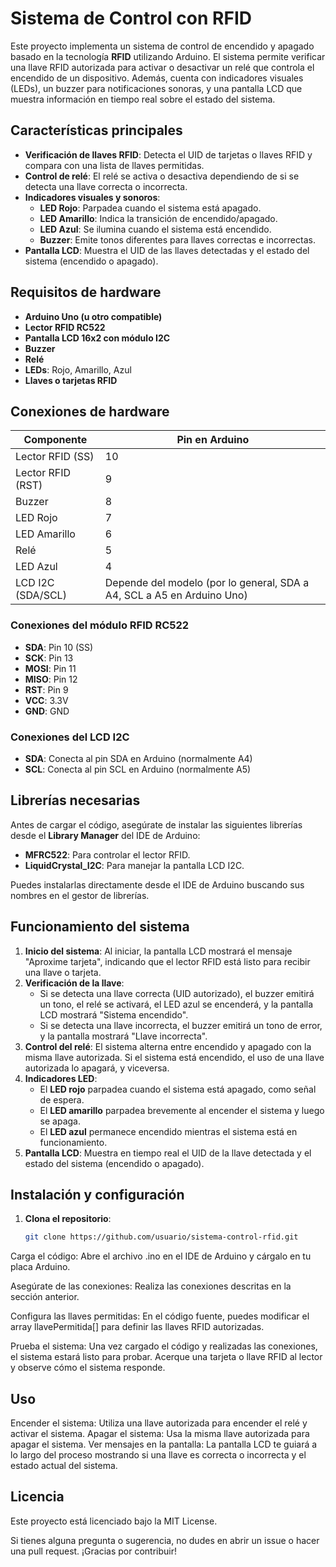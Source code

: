 # Sistema de Control con RFID

Este proyecto implementa un sistema de control de encendido y apagado basado en la tecnología **RFID** utilizando Arduino. El sistema permite verificar una llave RFID autorizada para activar o desactivar un relé que controla el encendido de un dispositivo. Además, cuenta con indicadores visuales (LEDs), un buzzer para notificaciones sonoras, y una pantalla LCD que muestra información en tiempo real sobre el estado del sistema.

## Características principales

- **Verificación de llaves RFID**: Detecta el UID de tarjetas o llaves RFID y compara con una lista de llaves permitidas.
- **Control de relé**: El relé se activa o desactiva dependiendo de si se detecta una llave correcta o incorrecta.
- **Indicadores visuales y sonoros**:
  - **LED Rojo**: Parpadea cuando el sistema está apagado.
  - **LED Amarillo**: Indica la transición de encendido/apagado.
  - **LED Azul**: Se ilumina cuando el sistema está encendido.
  - **Buzzer**: Emite tonos diferentes para llaves correctas e incorrectas.
- **Pantalla LCD**: Muestra el UID de las llaves detectadas y el estado del sistema (encendido o apagado).

## Requisitos de hardware

- **Arduino Uno (u otro compatible)**
- **Lector RFID RC522**
- **Pantalla LCD 16x2 con módulo I2C**
- **Buzzer**
- **Relé**
- **LEDs**: Rojo, Amarillo, Azul
- **Llaves o tarjetas RFID**

## Conexiones de hardware

| Componente          | Pin en Arduino |
|---------------------|----------------|
| Lector RFID (SS)     | 10             |
| Lector RFID (RST)    | 9              |
| Buzzer              | 8              |
| LED Rojo            | 7              |
| LED Amarillo        | 6              |
| Relé                | 5              |
| LED Azul            | 4              |
| LCD I2C (SDA/SCL)   | Depende del modelo (por lo general, SDA a A4, SCL a A5 en Arduino Uno) |

### Conexiones del módulo RFID RC522

- **SDA**: Pin 10 (SS)
- **SCK**: Pin 13
- **MOSI**: Pin 11
- **MISO**: Pin 12
- **RST**: Pin 9
- **VCC**: 3.3V
- **GND**: GND

### Conexiones del LCD I2C

- **SDA**: Conecta al pin SDA en Arduino (normalmente A4)
- **SCL**: Conecta al pin SCL en Arduino (normalmente A5)

## Librerías necesarias

Antes de cargar el código, asegúrate de instalar las siguientes librerías desde el **Library Manager** del IDE de Arduino:

- **MFRC522**: Para controlar el lector RFID.
- **LiquidCrystal_I2C**: Para manejar la pantalla LCD I2C.

Puedes instalarlas directamente desde el IDE de Arduino buscando sus nombres en el gestor de librerías.

## Funcionamiento del sistema

1. **Inicio del sistema**: Al iniciar, la pantalla LCD mostrará el mensaje "Aproxime tarjeta", indicando que el lector RFID está listo para recibir una llave o tarjeta.
2. **Verificación de la llave**:
   - Si se detecta una llave correcta (UID autorizado), el buzzer emitirá un tono, el relé se activará, el LED azul se encenderá, y la pantalla LCD mostrará "Sistema encendido".
   - Si se detecta una llave incorrecta, el buzzer emitirá un tono de error, y la pantalla mostrará "Llave incorrecta".
3. **Control del relé**: El sistema alterna entre encendido y apagado con la misma llave autorizada. Si el sistema está encendido, el uso de una llave autorizada lo apagará, y viceversa.
4. **Indicadores LED**:
   - El **LED rojo** parpadea cuando el sistema está apagado, como señal de espera.
   - El **LED amarillo** parpadea brevemente al encender el sistema y luego se apaga.
   - El **LED azul** permanece encendido mientras el sistema está en funcionamiento.
5. **Pantalla LCD**: Muestra en tiempo real el UID de la llave detectada y el estado del sistema (encendido o apagado).

## Instalación y configuración

1. **Clona el repositorio**:
   ```bash
   git clone https://github.com/usuario/sistema-control-rfid.git
Carga el código: Abre el archivo .ino en el IDE de Arduino y cárgalo en tu placa Arduino.

Asegúrate de las conexiones: Realiza las conexiones descritas en la sección anterior.

Configura las llaves permitidas: En el código fuente, puedes modificar el array llavePermitida[] para definir las llaves RFID autorizadas.

Prueba el sistema: Una vez cargado el código y realizadas las conexiones, el sistema estará listo para probar. Acerque una tarjeta o llave RFID al lector y observe cómo el sistema responde.

## Uso
Encender el sistema: Utiliza una llave autorizada para encender el relé y activar el sistema.
Apagar el sistema: Usa la misma llave autorizada para apagar el sistema.
Ver mensajes en la pantalla: La pantalla LCD te guiará a lo largo del proceso mostrando si una llave es correcta o incorrecta y el estado actual del sistema.

## Licencia
Este proyecto está licenciado bajo la MIT License.

Si tienes alguna pregunta o sugerencia, no dudes en abrir un issue o hacer una pull request. ¡Gracias por contribuir!